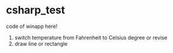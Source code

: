 csharp_test
===========

 code of winapp here!

 1. switch temperature from Fahrenheit to Celsius degree or revise
 2. draw line or rectangle 
